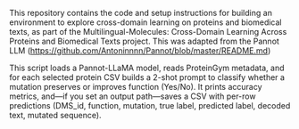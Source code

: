 This repository contains the code and setup instructions for building an environment to explore cross-domain learning on proteins and biomedical texts, as part of the Multilingual-Molecules: Cross-Domain Learning Across Proteins and Biomedical Texts project. This was adapted from the Pannot LLM (https://github.com/Antoninnnn/Pannot/blob/master/README.md)

This script loads a Pannot-LLaMA model, reads ProteinGym metadata, and for each selected protein CSV builds a 2-shot prompt to classify whether a mutation preserves or improves function (Yes/No). It prints accuracy metrics, and—if you set an output path—saves a CSV with per-row predictions (DMS_id, function, mutation, true label, predicted label, decoded text, mutated sequence).

